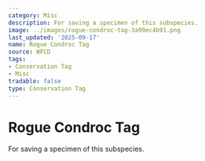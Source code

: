 ```yaml
---
category: Misc
description: For saving a specimen of this subspecies.
image: ../images/rogue-condroc-tag-3a99ec4b91.png
last_updated: '2025-09-17'
name: Rogue Condroc Tag
source: WFCD
tags:
- Conservation Tag
- Misc
tradable: false
type: Conservation Tag
---
```


# Rogue Condroc Tag

For saving a specimen of this subspecies.

